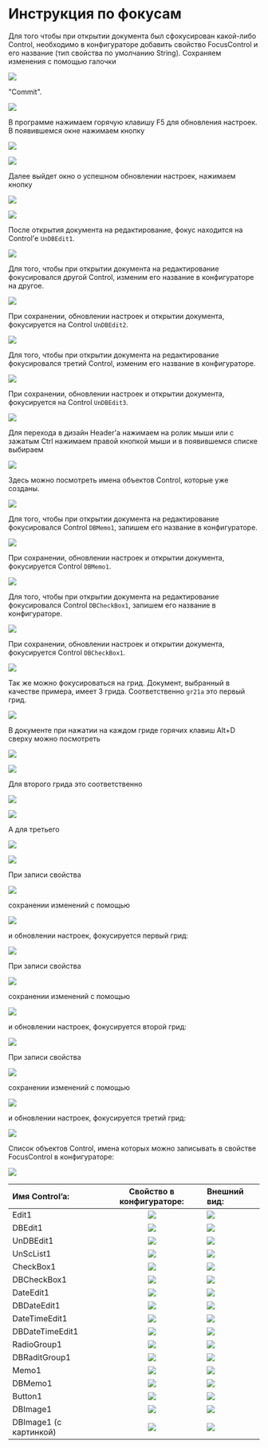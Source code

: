 # Инструкция по фокусам

Для того чтобы при открытии документа был сфокусирован какой-либо Control, необходимо в конфигураторе добавить свойство FocusControl и его название \(тип свойства по умолчанию String\). Сохраняем изменения с помощью галочки

![](../.gitbook/assets/commit%20%288%29.png)

 "Commit".

![](../.gitbook/assets/1%20%282%29.png)

 В программе нажимаем горячую клавишу F5 для обновления настроек. В появившемся окне нажимаем кнопку

![](../.gitbook/assets/yes.png)

![](../.gitbook/assets/confirm%20%281%29.png)

 Далее выйдет окно о успешном обновлении настроек, нажимаем кнопку

![](../.gitbook/assets/ok%20%2810%29.png)

![](../.gitbook/assets/uma.md%20%282%29.png)

 После открытия документа на редактирование, фокус находится на Control'e `UnDBEdit1`.

![](../.gitbook/assets/4%20%283%29.png)

 Для того, чтобы при открытии документа на редактирование фокусировался другой Control, изменим его название в конфигураторе на другое.

![](../.gitbook/assets/5%20%283%29.png)

 При сохранении, обновлении настроек и открытии документа, фокусируется на Control `UnDBEdit2`.

![](../.gitbook/assets/6%20%282%29.png)

 Для того, чтобы при открытии документа на редактирование фокусировался третий Control, изменим его название в конфигураторе.

![](../.gitbook/assets/7.png)

 При сохранении, обновлении настроек и открытии документа, фокусируется на Control `UnDBEdit3`.

![](../.gitbook/assets/8%20%281%29.png)

 Для перехода в дизайн Header'a нажимаем на ролик мыши или с зажатым Ctrl нажимаем правой кнопкой мыши и в появившемся списке выбираем

![](../.gitbook/assets/design.png)

 Здесь можно посмотреть имена объектов Control, которые уже созданы.

![](../.gitbook/assets/19%20%281%29.png)

 Для того, чтобы при открытии документа на редактирование фокусировался Control `DBMemo1`, запишем его название в конфигураторе.

![](../.gitbook/assets/20%20%282%29.png)

 При сохранении, обновлении настроек и открытии документа, фокусируется Control `DBMemo1`.

![](../.gitbook/assets/21.png)

Для того, чтобы при открытии документа на редактирование фокусировался Control `DBCheckBox1`, запишем его название в конфигураторе.

![](../.gitbook/assets/22%20%282%29.png)

 При сохранении, обновлении настроек и открытии документа, фокусируется Control `DBCheckBox1`.

![](../.gitbook/assets/23%20%283%29.png)

Так же можно фокусироваться на грид. Документ, выбранный в качестве примера, имеет 3  грида. Соответственно `gr21a` это первый грид. 

![](../.gitbook/assets/9%20%283%29.png)

 В документе при нажатии на каждом гриде горячих клавиш Alt+D сверху можно посмотреть

![](../.gitbook/assets/s7%20%281%29.png)

![](../.gitbook/assets/14%20%281%29.png)

 Для второго грида это соответственно

![](../.gitbook/assets/s8.png)

![](../.gitbook/assets/16%20%282%29.png)

 А для третьего

![](../.gitbook/assets/s9.png)

![](../.gitbook/assets/18.png)

 При записи свойства 

![](../.gitbook/assets/focuscontrol1.png)

 сохранении изменений с помощью

![](../.gitbook/assets/commit.png)

 и обновлении настроек, фокусируется первый грид:

![](../.gitbook/assets/10%20%282%29.png)

 При записи свойства

![](../.gitbook/assets/focuscontrol2.png)

 сохранении изменений с помощью

![](../.gitbook/assets/commit%20%286%29.png)

 и обновлении настроек, фокусируется второй грид:

![](../.gitbook/assets/11%20%281%29.png)

 При записи свойства

![](../.gitbook/assets/focuscontrol3.png)

 сохранении изменений с помощью

![](../.gitbook/assets/commit%20%282%29.png)

 и обновлении настроек, фокусируется третий грид:

![](../.gitbook/assets/12.png)

Список объектов Control, имена которых можно записывать в свойстве FocusControl в конфигураторе:

![](../.gitbook/assets/24%20%282%29.png)

| **Имя Control’a:** | **Свойство в конфигураторе:** | **Внешний вид:** |
| :------------- |:-------------:| :-----|
| Edit1 | ![](https://github.com/prbsoft/wiki/blob/master/src/focus/CO1.png?raw=true) | ![](https://github.com/prbsoft/wiki/blob/master/src/focus/C1.png?raw=true) |
| DBEdit1 | ![](https://github.com/prbsoft/wiki/blob/master/src/focus/CO2.png?raw=true) | ![](https://github.com/prbsoft/wiki/blob/master/src/focus/C2.png?raw=true) |
| UnDBEdit1 | ![](https://github.com/prbsoft/wiki/blob/master/src/focus/CO3.png?raw=true) | ![](https://github.com/prbsoft/wiki/blob/master/src/focus/C3.png?raw=true) |
| UnScList1 | ![](https://github.com/prbsoft/wiki/blob/master/src/focus/CO4.png?raw=true) | ![](https://github.com/prbsoft/wiki/blob/master/src/focus/C4.png?raw=true) |
| CheckBox1 | ![](https://github.com/prbsoft/wiki/blob/master/src/focus/CO5.png?raw=true) | ![](https://github.com/prbsoft/wiki/blob/master/src/focus/C5.png?raw=true) |
| DBCheckBox1 | ![](https://github.com/prbsoft/wiki/blob/master/src/focus/CO6.png?raw=true) | ![](https://github.com/prbsoft/wiki/blob/master/src/focus/C6.png?raw=true) |
| DateEdit1 | ![](https://github.com/prbsoft/wiki/blob/master/src/focus/CO7.png?raw=true) | ![](https://github.com/prbsoft/wiki/blob/master/src/focus/C7.png?raw=true) |
| DBDateEdit1 | ![](https://github.com/prbsoft/wiki/blob/master/src/focus/CO8.png?raw=true) | ![](https://github.com/prbsoft/wiki/blob/master/src/focus/C8.png?raw=true) |
| DateTimeEdit1 | ![](https://github.com/prbsoft/wiki/blob/master/src/focus/CO9.png?raw=true) | ![](https://github.com/prbsoft/wiki/blob/master/src/focus/C9.png?raw=true) |
| DBDateTimeEdit1 | ![](https://github.com/prbsoft/wiki/blob/master/src/focus/CO10.png?raw=true) | ![](https://github.com/prbsoft/wiki/blob/master/src/focus/C10.png?raw=true) |
| RadioGroup1 | ![](https://github.com/prbsoft/wiki/blob/master/src/focus/CO11.png?raw=true) | ![](https://github.com/prbsoft/wiki/blob/master/src/focus/C11.png?raw=true) |
| DBRaditGroup1 | ![](https://github.com/prbsoft/wiki/blob/master/src/focus/CO12.png?raw=true) | ![](https://github.com/prbsoft/wiki/blob/master/src/focus/C12.png?raw=true) |
| Memo1 | ![](https://github.com/prbsoft/wiki/blob/master/src/focus/CO13.png?raw=true) | ![](https://github.com/prbsoft/wiki/blob/master/src/focus/C13.png?raw=true) |
| DBMemo1 | ![](https://github.com/prbsoft/wiki/blob/master/src/focus/CO14.png?raw=true) | ![](https://github.com/prbsoft/wiki/blob/master/src/focus/C14.png?raw=true) |
| Button1 | ![](https://github.com/prbsoft/wiki/blob/master/src/focus/CO16.png?raw=true) | ![](https://github.com/prbsoft/wiki/blob/master/src/focus/C15.png?raw=true) |
| DBImage1 | ![](https://github.com/prbsoft/wiki/blob/master/src/focus/CO15.png?raw=true) | ![](https://github.com/prbsoft/wiki/blob/master/src/focus/C16.png?raw=true) |
| DBImage1 \(с картинкой\) | ![](https://github.com/prbsoft/wiki/blob/master/src/focus/CO15.png?raw=true) | ![](https://github.com/prbsoft/wiki/blob/master/src/focus/C17.png?raw=true) |

